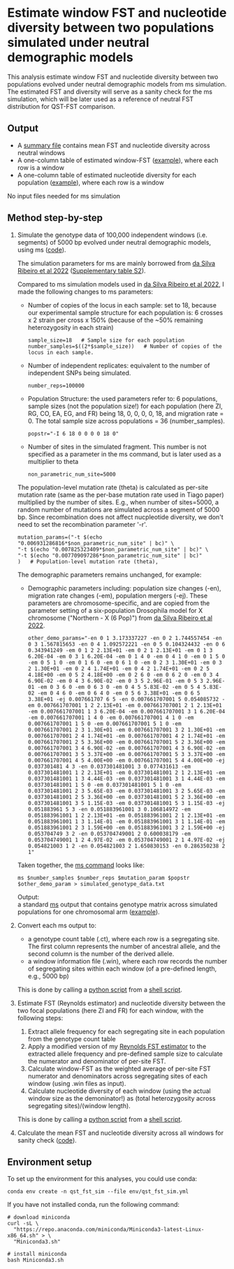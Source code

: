 # Estimate window FST and nucleotide diversity between two populations simulated under neutral demographic models
This analysis estimate window FST and nucleotide diversity between two populations evolved under neutral demographic models from ms simulation. The estimated FST and diversity will serve as a sanity check for the ms simulation, which will be later used as a reference of neutral FST distribution for QST-FST comparison.

## Output
* A [summary file](data/estimate_fst_diversity.report) contains mean FST and nucleotide diversity across neutral windows
* A one-column table of estimated window-FST ([example](data/fst_chr2R_5_pop.txt)), where each row is a window
* A one-column table of estimated nucleotide diversity for each population ([example](data/diversity_chrX_6_pop_ZI.txt)), where each row is a window

No input files needed for ms simulation     

## Method step-by-step
1. Simulate the genotype data of 100,000 independent windows (i.e. segments) of 5000 bp evolved under neutral demographic models, using ms ([code](code/ms_simulation_window.sh)).

    The simulation parameters for ms are mainly borrowed from [da Silva Ribeiro et al 2022](https://doi.org/10.1093/gbe/evac143) ([Supplementary table S2](https://academic.oup.com/gbe/article/14/10/evac143/6713900#supplementary-data)). 
    
    Compared to ms simulation models used in [da Silva Ribeiro et al 2022](https://doi.org/10.1093/gbe/evac143), I made the following changes to ms parameters:
    * Number of copies of the locus in each sample: set to 18, because our experimental sample structure for each population is: 6 crosses x 2 strain per cross x 150% (because of the ~50% remaining heterozygosity in each strain)
        ```
        sample_size=18   # Sample size for each population
        number_samples=$((2*$sample_size))   # Number of copies of the locus in each sample.
        ```
    * Number of independent replicates: equivalent to the number of independent SNPs being simulated.
        ```
        number_reps=100000
        ```
    * Population Structure: the used parameters refer to: 6 populations, sample sizes (not the population size!) for each population (here ZI, RG, CO, EA, EG, and FR) being 18, 0, 0, 0, 0, 18, and migration rate = 0. The total sample size across populations = 36 (number_samples).
        ```
        popstr="-I 6 18 0 0 0 0 18 0"
        ```
    *  Number of sites in the simulated fragment. This number is not specified as a parameter in the ms command, but is later used as a multiplier to theta
        ```
        non_parametric_num_site=5000
        ```
    The population-level mutation rate (theta) is calculated as per-site mutation rate (same as the per-base mutation rate used in Tiago paper) multiplied by the number of sites. E.g., when number of sites=5000, a random number of mutations are simulated across a segment of 5000 bp. Since recombination does not affect nucpleotide diversity, we don't need to set the recombination parameter '-r'.
    ```
    mutation_params=("-t $(echo "0.006931286816*$non_parametric_num_site" | bc)" \
    "-t $(echo "0.007825323409*$non_parametric_num_site" | bc)" \
    "-t $(echo "0.007709097286*$non_parametric_num_site" | bc)"
    )   # Population-level mutation rate (theta), 
    ```

    The demographic parameters remains unchanged, for example:
    * Demographic parameters including: population size changes (-en), migration rate changes (-em), population mergers (-ej). These parameters are chromosome-specific, and are copied from the parameter setting of a six-population Drosophila model for X chromosome ("Northern - X (6 Pop)") from [da Silva Ribeiro et al 2022](https://doi.org/10.1093/gbe/evac143).
        ```
        other_demo_params="-en 0 1 3.173337227 -en 0 2 1.744557454 -en 0 3 1.567815653 -en 0 4 1.092572221 -en 0 5 0.104324432 -en 0 6 0.343941249 -em 0 1 2 2.13E+01 -em 0 2 1 2.13E+01 -em 0 1 3 6.20E-04 -em 0 3 1 6.20E-04 -em 0 1 4 0 -em 0 4 1 0 -em 0 1 5 0 -em 0 5 1 0 -em 0 1 6 0 -em 0 6 1 0 -em 0 2 3 1.30E+01 -em 0 3 2 1.30E+01 -em 0 2 4 1.74E+01 -em 0 4 2 1.74E+01 -em 0 2 5 4.18E+00 -em 0 5 2 4.18E+00 -em 0 2 6 0 -em 0 6 2 0 -em 0 3 4 6.90E-02 -em 0 4 3 6.90E-02 -em 0 3 5 2.96E-01 -em 0 5 3 2.96E-01 -em 0 3 6 0 -em 0 6 3 0 -em 0 4 5 5.83E-02 -em 0 5 4 5.83E-02 -em 0 4 6 0 -em 0 6 4 0 -em 0 5 6 3.38E+01 -em 0 6 5 3.38E+01 -ej 0.007661707 6 5 -en 0.007661707001 5 0.054085732 -em 0.007661707001 1 2 2.13E+01 -em 0.007661707001 2 1 2.13E+01 -em 0.007661707001 1 3 6.20E-04 -em 0.007661707001 3 1 6.20E-04 -em 0.007661707001 1 4 0 -em 0.007661707001 4 1 0 -em 0.007661707001 1 5 0 -em 0.007661707001 5 1 0 -em 0.007661707001 2 3 1.30E+01 -em 0.007661707001 3 2 1.30E+01 -em 0.007661707001 2 4 1.74E+01 -em 0.007661707001 4 2 1.74E+01 -em 0.007661707001 2 5 3.36E+00 -em 0.007661707001 5 2 3.36E+00 -em 0.007661707001 3 4 6.90E-02 -em 0.007661707001 4 3 6.90E-02 -em 0.007661707001 3 5 3.37E+00 -em 0.007661707001 5 3 3.37E+00 -em 0.007661707001 4 5 4.00E+00 -em 0.007661707001 5 4 4.00E+00 -ej 0.037301481 4 3 -en 0.037301481001 3 0.077431613 -em 0.037301481001 1 2 2.13E+01 -em 0.037301481001 2 1 2.13E+01 -em 0.037301481001 1 3 4.44E-03 -em 0.037301481001 3 1 4.44E-03 -em 0.037301481001 1 5 0 -em 0.037301481001 5 1 0 -em 0.037301481001 2 3 5.65E-03 -em 0.037301481001 3 2 5.65E-03 -em 0.037301481001 2 5 3.36E+00 -em 0.037301481001 5 2 3.36E+00 -em 0.037301481001 3 5 1.15E-03 -em 0.037301481001 5 3 1.15E-03 -ej 0.051883961 5 3 -en 0.051883961001 3 0.106814972 -em 0.051883961001 1 2 2.13E+01 -em 0.051883961001 2 1 2.13E+01 -em 0.051883961001 1 3 1.14E-01 -em 0.051883961001 3 1 1.14E-01 -em 0.051883961001 2 3 1.59E+00 -em 0.051883961001 3 2 1.59E+00 -ej 0.053704749 3 2 -en 0.053704749001 2 0.600038179 -em 0.053704749001 1 2 4.97E-02 -em 0.053704749001 2 1 4.97E-02 -ej 0.054821003 1 2 -en 0.054821003 2 1.650830153 -en 0.286350238 2 1"
        ```
    Taken together, the [ms command](code/ms_simulation_window.sh#L27) looks like:
    ```
    ms $number_samples $number_reps $mutation_param $popstr $other_demo_param > simulated_genotype_data.txt
    ```

    Output:     
    a standard [ms](https://snoweye.github.io/phyclust/document/msdoc.pdf) output that contains genotype matrix across simulated populations for one chromosomal arm ([example](data/ms_simulation_chr2R_5_pop.txt)).
2. Convert each ms output to:
    *  a genotype count table (.ct), where each row is a segregating site. The first column represents the number of ancestral allele, and the second column is the number of the derived allele. 
    *  a window information file (.win), where each row records the number of segregating sites within each window (of a pre-defined length, e.g., 5000 bp)
    
    This is done by calling a [python script](code/convert_ms_to_count_tables_window.py) from a [shell script](code/convert_ms_to_ct_table_window.sh). 
3. Estimate FST (Reynolds estimator) and nucleotide diversity between the two focal populations (here ZI and FR) for each window, with the following steps:
    1. Extract allele frequency for each segregating site in each population from the genotype count table
    2. Apply a modified version of my [Reynolds FST estimator](https://github.com/Sfeng666/Dsuz_popgen_GEA/blob/main/genetic_diff/Fst/code/calc_Fst_reynolds_ungapped_efs.py#L106-L131) to the extracted allele frequency and pre-defined sample size to calculate the numerator and denominator of per-site FST.
    3. Calculate window-FST as the weighted average of per-site FST numerator and denominators across segregating sites of each window (using .win files as input).
    4. Calculate nucleotide diversity of each window (using the actual window size as the demoninator!) as (total heterozygosity across segregating sites)/(window length).

    This is done by calling a [python script](code/code/calc_snp_fst_reynolds_from_ct_window.py) from a [shell script](code/code/calc_snp_fst_reynolds_from_ct_window.sh#L4-L22). 
4. Calculate the mean FST and nucleotide diversity across all windows for sanity check ([code](code/calc_snp_fst_reynolds_from_ct_window.sh#L24-L32)).


## Environment setup
To set up the environment for this analyses, you could use conda:
```
conda env create -n qst_fst_sim --file env/qst_fst_sim.yml
```

If you have not installed conda, run the following command:
```
# download miniconda
curl -sL \
  "https://repo.anaconda.com/miniconda/Miniconda3-latest-Linux-x86_64.sh" > \
  "Miniconda3.sh"
```
```  
# install miniconda
bash Miniconda3.sh
```



